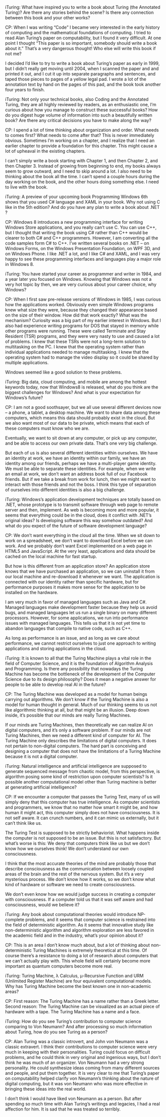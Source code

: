 iTuring: What have inspired you to write a book about Turing (the Annotated Turing)? Are there any stories behind the scene? Is there any connection between this book and your other works?

CP: When I was writing “Code” I became very interested in the early history of computing and the mathematical foundations of computing. I tried to read Alan Turing’s paper on computability, but I found it very difficult. At one point I thought “This paper is so important, somebody should write a book about it.” That’s a very dangerous thought! Who else will write this book if not me?

I decided I’d like to try to write a book about Turing’s paper as early in 1999, but I didn’t really get moving until 2004, when I scanned the paper and and printed it out, and I cut it up into separate paragraphs and sentences, and taped those pieces to pages of a yellow legal pad. I wrote a lot of the annotation text by hand on the pages of this pad, and the book took another four years to finish.

iTuring: Not only your technical books, also Coding and the Annotated Turing, they are all highly reviewed by readers, as an enthusiastic one, I’m curious about how you manage to construct these successful books? How do you digest huge volume of information into such a beautifully written book? Are there any critical decisions you have to make along the way?

CP: I spend a lot of time thinking about organization and order. What needs to comes first? What needs to come after that? This is never immediately obvious. Sometimes I’m working on a chapter, and I realize that I need an earlier chapter to provide a foundation for this chapter. This might cause a lot of upheaval in the existing chapters.

I can’t simply write a book starting with Chapter 1, and then Chapter 2, and then Chapter 3. Instead of growing from beginning to end, my books always seem to grow outward, and I need to skip around a lot. I also need to be thinking about the book all the time. I can’t spend a couple hours during the day working on the book, and the other hours doing something else. I need to live with the book.

iTuring: A preview of your upcoming book Programming Windows 6th shows that you used C# language and XAML in your book. Why not using C like in the 5th edition? And do you have any plan to write a book about .NET ?

CP: Windows 8 introduces a new programming interface for writing Windows Store applications, and you really can’t use C. You can use C++, but I thought that writing the book using C# rather than C++ would be clearer to both C# and C++ programmers. However, I am converting all the code samples form C# to C++. I’ve written several books on .NET – on Windows Forms, on the Windows Presentation Foundation, on WPF 3D, and on Windows Phone. I like .NET a lot, and I like C# and XAML, and I was very happy to see these programming interfaces and languages play a major role in Windows 8.

iTuring: You have started your career as programmer and writer in 1984, and a year later you focused on Windows. Knowing that Windows was not a very hot topic by then, we are very curious about your career choice, why Windows?

CP: When I first saw pre-release versions of Windows in 1985, I was curious how the applications worked. Obviously even simple Windows programs knew what size they were, because they changed their appearance based on the size of their window. How did that work exactly? What was the mechanism? Curiosity was a big part of my earlier interest in Windows. But I also had experience writing programs for DOS that stayed in memory while other programs were running. These were called Terminate and Stay Resident (TSR) programs, and they were very nasty to use and caused a lot of problems. I knew that these TSRs were not a long-term solution to multitasking on the PC. I knew that the operating system rather than individual applications needed to manage multitasking. I knew that the operating system had to manage the video display so it could be shared by multiple applications.

Windows seemed like a good solution to these problems.

iTuring: Big data, cloud computing, and mobile are among the hottest keywords today, now that Windows8 is released, what do you think are the biggest challenges for Windows? And what is your expectation for Windows’s future?

CP: I am not a good soothsayer, but we all use several different devices now – a phone, a tablet, a desktop machine. We want to share data among these computers, which means this data should probably exist in the cloud. But we also want most of our data to be private, which means that each of these computers must know who we are.

Eventually, we want to sit down at any computer, or pick up any computer, and be able to access our own private data. That’s one very big challenge.

But each of us is also several different identities within ourselves. We have an identity at work, we have an identity within our family, we have an identity among our friends, perhaps we have a multi-player game identity. We must be able to separate these identities. For example, when we write an email at work, we don’t want an address book full of our Facebook friends. But if we take a break from work for lunch, then we might want to interact with those friends and not the boss. I think this type of separation of ourselves into different identities is also a big challenge.

iTuring: Windows’s application development techniques are totally based on .NET, whose prototype is to transmit software through web page to remote server and then, implement. As web is becoming more and more popular, it seems that everything could be in the cloud, does it conflict with .NET’s original ideas? Is developing software this way somehow outdated? And what do you expect of the future of software development language?

CP: We don’t want everything in the cloud all the time. When we sit down to work on a spreadsheet, we don’t want to download Excel before we can work. And we probably don’t want Excel implemented on a web page in HTML5 and JavaScript. At the very least, applications and data should be cached on the local machine for fast startup.

But how is this different from an application store? An application store knows that we have purchased an application, so we can uninstall it from our local machine and re-download it whenever we want. The application is connected with our identity rather than specific hardware, but for performance purposes it makes more sense for the application to be installed on the hardware.

I am very much in favor of managed languages such as Java and C#. Managed languages make development faster because they help us avoid bugs, and managed languages let us run a single binary on many different processors. However, for some applications, we run into performance issues with managed languages. This tells us that it is not yet time to abandon languages that compile to native code, such as C++.

As long as performance is an issue, and as long as we care about performance, we cannot restrict ourselves to just one approach to writing applications and storing applications in the cloud.

iTuring: It is known to all that the Turing Machine plays a vital role in the field of Computer Science, and it is the foundation of Algorithm Analysis and Programming. Is there any possibility that nowadays the Turing Machine has become the bottleneck of the development of the Computer Science due to its design philosophy? Does it mean a negative answer for people to be able to develop real AI in the future?

CP: The Turing Machine was developed as a model for human beings carrying out algorithms. We don’t know if the Turing Machine is also a model for human thought in general. Much of our thinking seems to us not like algorithmic thinking at all, but that might be an illusion. Deep down inside, it’s possible that our minds are really Turing Machines.

If our minds are Turing Machines, then theoretically we can realize AI on digital computers, and it’s only a software problem. If our minds are not Turing Machines, then we need a different kind of computer for AI. The Turing Machine only describes the limitations of digital computers. It does not pertain to non-digital computers. The hard part is conceiving and designing a computer that does not have the limitations of a Turing Machine because it is not a digital computer.

iTuring: Natural intelligence and artificial intelligence are supposed to generate sequenced message from chaotic model, from this perspective, is algorithm posing some kind of restriction upon computer scientists? Is it possible another computational model other than Turing machine is better at generating artificial intelligence?

CP: If we encounter a computer that passes the Turing Test, many of us will simply deny that this computer has true intelligence. As computer scientists and programmers, we know that no matter how smart it might be, and how human it might act, this computer simply does not have consciousness. It is not self aware. It can crunch numbers, and it can mimic us externally, but it can’t think like us.

The Turing Test is supposed to be strictly behaviorist. What happens inside the computer is not supposed to be an issue. But this is not satisfactory. But what’s worse is this: We deny that computers think like us but we don’t know how we ourselves think! We don’t understand our own consciousness.

I think that the most accurate theories of the mind are probably those that describe consciousness as the communication between loosely coupled areas of the brain and the rest of the nervous system. But it’s a very mysterious process. We don’t know how it works, so we don’t know what kind of hardware or software we need to create consciousness.

We don’t even know how we would judge success in creating a computer with consciousness. If a computer told us that it was self aware and had consciousness, would we believe it?

iTuring: Any book about computational theories would introduce NP-complete problems, and it seems that computer science is restrained into the field of deterministic algorithm. As it seems that innovative study like non-deterministic algorithm and algorithm exploration are less favored in the academic field and in the industry, what’s your opinion about it?

CP: This is an area I don’t know much about, but a lot of thinking about non-deterministic Turing Machines is extremely theoretical at this time. Of course there’s a resistance to doing a lot of research about computers that we can’t actually play with. This whole field will certainly become more important as quantum computers become more real.

iTuring: Turing Machine, λ Calculus, μ-Recursive Function and URM (Unlimited Register Machine) are four equivalent computational models. Why has Turing Machine become the best known one in non-academic areas?

CP: First reason: The Turing Machine has a name rather than a Greek letter. Second reason: The Turing Machine can be visualized as an actual piece of hardware with a tape. The Turing Machine has a name and a face.

iTuring: How do you see Turing’s contribution to computer science comparing to Von Neumann? And after processing so much information about Turing, how do you see Turing as a person?

CP: Alan Turing was a classic introvert, and John von Neumann was a classic extravert. I think their contributions to computer science were very much in keeping with their personalities. Turing could focus on difficult problems, and he could think in very original and ingenious ways, but I don’t think he was much of an organizer. Von Neumann had a very strong personality. He could synthesize ideas coming from many different sources and people, and put them together. It is very clear to me that Turing’s paper on computability helped clarify von Neumann’s thinking about the nature of digital computing, but it was von Neumann who was more effective in bringing these ideas into the real world.

I don’t think I would have liked von Neumann as a person. But after spending so much time with Alan Turing’s writings and legacies, I had a real affection for him. It is sad that he was treated so terribly.

